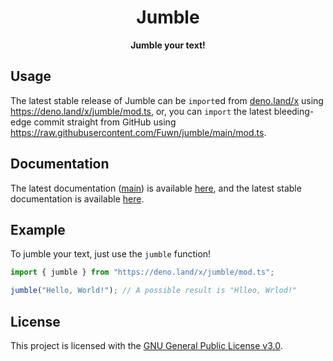 <h1 align="center">Jumble</h1>
<p align="center"><b>Jumble your text!</b></p>

## Usage

The latest stable release of Jumble can be `import`ed from
[deno.land/x](https://deno.land/x) using https://deno.land/x/jumble/mod.ts, or,
you can `import` the latest bleeding-edge commit straight from GitHub using
https://raw.githubusercontent.com/Fuwn/jumble/main/mod.ts.

## Documentation

The latest documentation ([main](https://github.com/Fuwn/jumble/tree/main)) is
available
[here](https://doc.deno.land/https/raw.githubusercontent.com/Fuwn/jumble/main/mod.ts),
and the latest stable documentation is available
[here](https://doc.deno.land/https/deno.land/x/jumble/mod.ts).

## Example

To jumble your text, just use the `jumble` function!

```typescript
import { jumble } from "https://deno.land/x/jumble/mod.ts";

jumble("Hello, World!"); // A possible result is "Hlleo, Wrlod!"
```

## License

This project is licensed with the [GNU General Public License v3.0](LICENSE).
